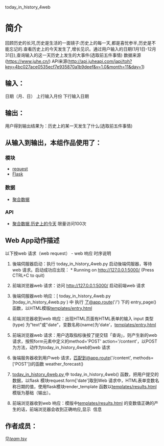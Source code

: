 today_in_history_4web




# 简介 
回顾历史的长河,历史是生活的一面镜子:历史上的每一天,都是喜忧参半,历史是不能忘记的.查看历史上的今天发生了,增长见识。通过用户输入的日期(1月1日-12月31日),查询输入的这一天历史上发生的大事件(选取前五件事情)
数据来源(https://www.juhe.cn/)
API来源(http://api.juheapi.com/japi/toh?key=4bc027ace0535ecf7e935870a1b9deef&v=1.0&month=11&day=1) 


		

## 输入：
日期（月、日）
上行输入月份
下行输入日期
## 输出：
用户得到输出结果为：历史上的某一天发生了什么(选取前五件事情)
## 从输入到输出，本组作品使用了：
### 模块
* [request](http://www.python-requests.org/en/master/)  
* [Flask](http://www.pythondoc.com/flask/)

### 数据
* [聚合数据](https://www.juhe.cn/)




### API
* [聚合数据 历史上的今天](http://api.juheapi.com/japi/toh?key=4bc027ace0535ecf7e935870a1b9deef&v=1.0&month=11&day=1) 限量访问100次


## Web App动作描述

以下按web 请求（web request） - web 响应 时序说明

1. 後端伺服器启动：执行 today_in_history_4web.py  启动後端伺服器，等待web 请求。启动成功应出现：  * Running on http://127.0.0.1:5000/ (Press CTRL+C to quit)

2. 前端浏览器web 请求：访问 http://127.0.0.1:5000/ 启动前端web 请求

3. 後端伺服器web 响应：[ today_in_history_4web.py ]today_in_history_4web.py ) 中 执行 了@app.route('/') 下的 entry_page()函数，以HTML模版[templates/entry.html](templates/entry.html)

4. 前端浏览器收到web 响应：出现HTML页面有HTML表单的输入 input 类型(type) 为"text"或"date"，变数名称(name)为'date'，[templates/entry.html](templates/entry.html)

5. 前端浏览器web 请求：用户选取指标後按了提交钮「查询」，则产生新的web 请求，按照form元素中定义的method='POST' action='/content'，以POST为方法，动作为today_in_history_4web的web 请求

6. 後端服务器收到用户web 请求，匹配到@app.route('/content', methods=['POST'])的函数 weather_forecast() 

7. [today_in_history_4web.py ](today_in_history_4web.py ) 中 today_in_history_4web() 函数，把用户提交的数据，以flask 模块request.form['date']取到Web 请求中，HTML表单变数名称日期的值，使用flask模块render_template 函数以[templates/results.html](templates/results.html)模版为基础（输出）。

8. 前端浏览器收到web 响应：模版中[templates/results.html](templates/results.html) 的变数值正确的产生的话，前端浏览器会收到正确响应,显示
 信息



## 作者成员：
见[_team_.tsv](https://github.com/kkrrystal2/nfu_newmedia_python/blob/master/_team_.tsv)

